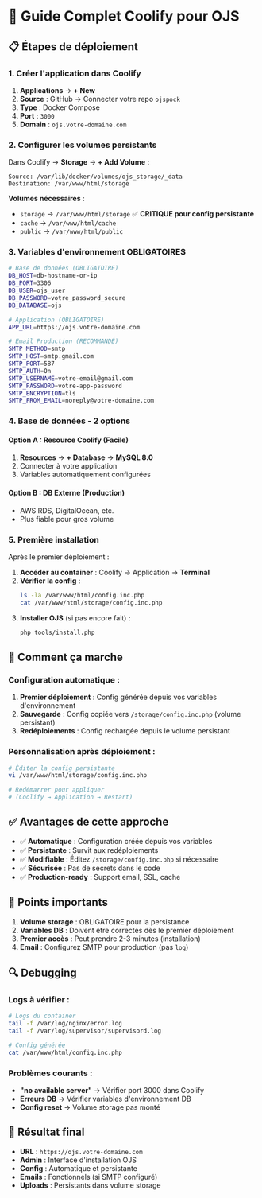 # 🚀 Guide Complet Coolify pour OJS

## 📋 **Étapes de déploiement**

### 1. **Créer l'application dans Coolify**

1. **Applications** → **+ New**
2. **Source** : GitHub → Connecter votre repo `ojspock`
3. **Type** : Docker Compose
4. **Port** : `3000`
5. **Domain** : `ojs.votre-domaine.com`

### 2. **Configurer les volumes persistants**

Dans Coolify → **Storage** → **+ Add Volume** :

```
Source: /var/lib/docker/volumes/ojs_storage/_data
Destination: /var/www/html/storage
```

**Volumes nécessaires** :
- `storage` → `/var/www/html/storage` ✅ **CRITIQUE pour config persistante**
- `cache` → `/var/www/html/cache` 
- `public` → `/var/www/html/public`

### 3. **Variables d'environnement OBLIGATOIRES**

```bash
# Base de données (OBLIGATOIRE)
DB_HOST=db-hostname-or-ip
DB_PORT=3306
DB_USER=ojs_user
DB_PASSWORD=votre_password_secure
DB_DATABASE=ojs

# Application (OBLIGATOIRE)
APP_URL=https://ojs.votre-domaine.com

# Email Production (RECOMMANDÉ)
SMTP_METHOD=smtp
SMTP_HOST=smtp.gmail.com
SMTP_PORT=587
SMTP_AUTH=On
SMTP_USERNAME=votre-email@gmail.com
SMTP_PASSWORD=votre-app-password
SMTP_ENCRYPTION=tls
SMTP_FROM_EMAIL=noreply@votre-domaine.com
```

### 4. **Base de données - 2 options**

#### **Option A : Resource Coolify** (Facile)
1. **Resources** → **+ Database** → **MySQL 8.0**
2. Connecter à votre application
3. Variables automatiquement configurées

#### **Option B : DB Externe** (Production)
- AWS RDS, DigitalOcean, etc.
- Plus fiable pour gros volume

### 5. **Première installation**

Après le premier déploiement :

1. **Accéder au container** : Coolify → Application → **Terminal**
2. **Vérifier la config** :
   ```bash
   ls -la /var/www/html/config.inc.php
   cat /var/www/html/storage/config.inc.php
   ```
3. **Installer OJS** (si pas encore fait) :
   ```bash
   php tools/install.php
   ```

## 🔧 **Comment ça marche**

### **Configuration automatique** :
1. **Premier déploiement** : Config générée depuis vos variables d'environnement
2. **Sauvegarde** : Config copiée vers `/storage/config.inc.php` (volume persistant)
3. **Redéploiements** : Config rechargée depuis le volume persistant

### **Personnalisation après déploiement** :
```bash
# Éditer la config persistante
vi /var/www/html/storage/config.inc.php

# Redémarrer pour appliquer
# (Coolify → Application → Restart)
```

## ✅ **Avantages de cette approche**

- ✅ **Automatique** : Configuration créée depuis vos variables
- ✅ **Persistante** : Survit aux redéploiements
- ✅ **Modifiable** : Éditez `/storage/config.inc.php` si nécessaire
- ✅ **Sécurisée** : Pas de secrets dans le code
- ✅ **Production-ready** : Support email, SSL, cache

## 🚨 **Points importants**

1. **Volume storage** : OBLIGATOIRE pour la persistance
2. **Variables DB** : Doivent être correctes dès le premier déploiement
3. **Premier accès** : Peut prendre 2-3 minutes (installation)
4. **Email** : Configurez SMTP pour production (pas `log`)

## 🔍 **Debugging**

### Logs à vérifier :
```bash
# Logs du container
tail -f /var/log/nginx/error.log
tail -f /var/log/supervisor/supervisord.log

# Config générée
cat /var/www/html/config.inc.php
```

### Problèmes courants :
- **"no available server"** → Vérifier port 3000 dans Coolify
- **Erreurs DB** → Vérifier variables d'environnement DB
- **Config reset** → Volume storage pas monté

## 🎯 **Résultat final**

- **URL** : `https://ojs.votre-domaine.com`
- **Admin** : Interface d'installation OJS
- **Config** : Automatique et persistante
- **Emails** : Fonctionnels (si SMTP configuré)
- **Uploads** : Persistants dans volume storage